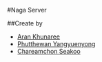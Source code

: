 #Naga Server

##Create by
  * [Aran Khunaree]()
  * [Phutthewan Yangyuenyong](https://github.com/taewankung)
  * [Chareamchon Seakoo]()

